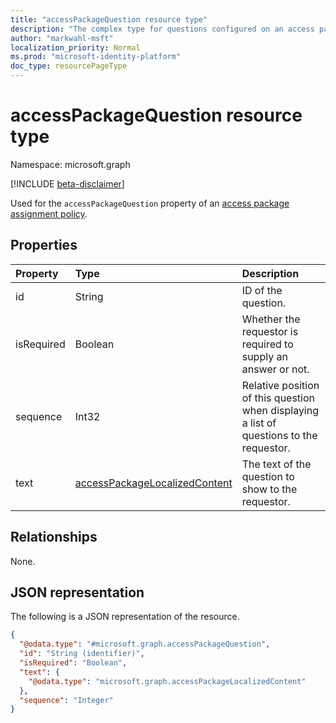 ```yaml
---
title: "accessPackageQuestion resource type"
description: "The complex type for questions configured on an access package assignment policy."
author: "markwahl-msft"
localization_priority: Normal
ms.prod: "microsoft-identity-platform"
doc_type: resourcePageType
---
```


# accessPackageQuestion resource type

Namespace: microsoft.graph

[!INCLUDE [beta-disclaimer](../../includes/beta-disclaimer.md)]

Used for the `accessPackageQuestion` property of an [access package assignment policy](accesspackageassignmentpolicy.md). 

## Properties
|Property|Type|Description|
|:---|:---|:---|
|id|String| ID of the question.|
|isRequired|Boolean| Whether the requestor is required to supply an answer or not.|
|sequence|Int32| Relative position of this question when displaying a list of questions to the requestor.|
|text|[accessPackageLocalizedContent](../resources/accesspackagelocalizedcontent.md)|The text of the question to show to the requestor.|

## Relationships
None.

## JSON representation
The following is a JSON representation of the resource.
<!-- {
  "blockType": "resource",
  "@odata.type": "microsoft.graph.accessPackageQuestion"
}
-->
``` json
{
  "@odata.type": "#microsoft.graph.accessPackageQuestion",
  "id": "String (identifier)",
  "isRequired": "Boolean",
  "text": {
    "@odata.type": "microsoft.graph.accessPackageLocalizedContent"
  },
  "sequence": "Integer"
}
```


